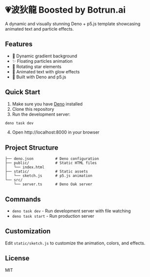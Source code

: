 # 💗波狄龍 Boosted by Botrun.ai

A dynamic and visually stunning Deno + p5.js template showcasing animated text and particle effects.

## Features

- 🎨 Dynamic gradient background
- ✨ Floating particles animation
- 🌟 Rotating star elements
- 📝 Animated text with glow effects
- 🚀 Built with Deno and p5.js

## Quick Start

1. Make sure you have [Deno](https://deno.land/) installed
2. Clone this repository
3. Run the development server:

```bash
deno task dev
```

4. Open http://localhost:8000 in your browser

## Project Structure

```
├── deno.json          # Deno configuration
├── public/            # Static HTML files
│   └── index.html
├── static/            # Static assets
│   └── sketch.js      # p5.js animation
└── src/
    └── server.ts      # Deno Oak server
```

## Commands

- `deno task dev` - Run development server with file watching
- `deno task start` - Run production server

## Customization

Edit `static/sketch.js` to customize the animation, colors, and effects.

## License

MIT